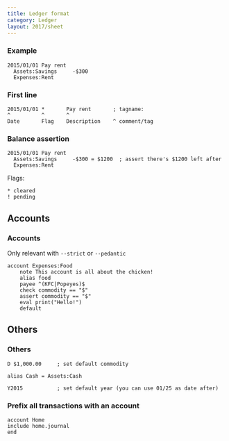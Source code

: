 ```yaml
---
title: Ledger format
category: Ledger
layout: 2017/sheet
---
```


### Example
```
2015/01/01 Pay rent
  Assets:Savings     -$300
  Expenses:Rent
```

### First line

```
2015/01/01 *       Pay rent       ; tagname:
^          ^       ^
Date       Flag    Description    ^ comment/tag
```

### Balance assertion

```
2015/01/01 Pay rent
  Assets:Savings     -$300 = $1200  ; assert there's $1200 left after
  Expenses:Rent
```
Flags:

```
* cleared
! pending
```

## Accounts

### Accounts

Only relevant with `--strict` or `--pedantic`

```
account Expenses:Food
    note This account is all about the chicken!
    alias food
    payee ^(KFC|Popeyes)$
    check commodity == "$"
    assert commodity == "$"
    eval print("Hello!")
    default
```

## Others

### Others

```
D $1,000.00     ; set default commodity

alias Cash = Assets:Cash

Y2015           ; set default year (you can use 01/25 as date after)
```

### Prefix all transactions with an account

```
account Home
include home.journal
end
```
